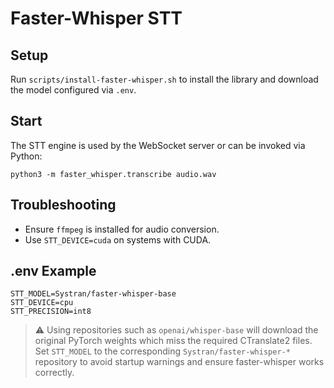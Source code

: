 # Faster-Whisper STT

## Setup
Run `scripts/install-faster-whisper.sh` to install the library and download the model configured via `.env`.

## Start
The STT engine is used by the WebSocket server or can be invoked via Python:
```
python3 -m faster_whisper.transcribe audio.wav
```

## Troubleshooting
- Ensure `ffmpeg` is installed for audio conversion.
- Use `STT_DEVICE=cuda` on systems with CUDA.

## .env Example
```
STT_MODEL=Systran/faster-whisper-base
STT_DEVICE=cpu
STT_PRECISION=int8
```

> ⚠️ Using repositories such as `openai/whisper-base` will download the
> original PyTorch weights which miss the required CTranslate2 files.  Set
> `STT_MODEL` to the corresponding `Systran/faster-whisper-*` repository to
> avoid startup warnings and ensure faster-whisper works correctly.
